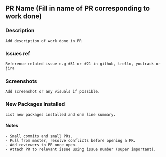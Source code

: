 ## PR Name (Fill in name of PR corresponding to work done)

### Description

```
Add description of work done in PR
```

### Issues ref

```
Reference related issue e.g #31 or #21 in github, trello, youtrack or jira
```

### Screenshots

```
Add screenshot or any visuals if possible.
```

### New Packages Installed

```
List new packages installed and one line summary.
```

#### Notes

```
- Small commits and small PRs.
- Pull from master, resolve conflicts before opening a PR.
- Add reviewers to PR once open.
- Attach PR to relevant issue using issue number (super important).
```
